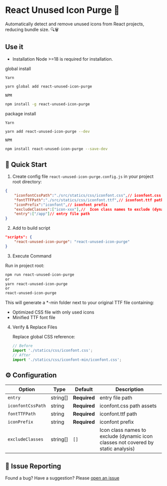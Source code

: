 # React Unused Icon Purge 🧹
Automatically detect and remove unused icons from React projects, reducing bundle size. 🔍🗑️

## Use it
* Installation Node >=18 is required for installation.

global install

`Yarn`
```bash
yarn global add react-unused-icon-purge
```

`NPM`
```bash
npm install -g react-unused-icon-purge
```

package install

`Yarn`
```bash
yarn add react-unused-icon-purge --dev
```

`NPM`
```bash
npm install react-unused-icon-purge --save-dev
```
## 🚀 Quick Start
1. Create config file `react-unused-icon-purge.config.js` in your project root directory:

```json
{
    "iconfontCssPath":"./src/statics/css/iconfont.css",// iconfont.css path
    "fontTTFPath":"./src/statics/css/iconfont.ttf",// iconfont.ttf path
    "iconPrefix":"iconfont",// iconfont prefix
    "excludeClasses":["icon-xxx"],//  Icon class names to exclude (dynamic icon classes not covered by static analysis)
    "entry":["/app"]// entry file path
}
```

2. Add to build script

```json
"scripts": {
    "react-unused-icon-purge": "react-unused-icon-purge"
}
```

3. Execute Command 

Run in project root:
```bash
npm run react-unused-icon-purge
or
yarn react-unused-icon-purge
or
react-unused-icon-purge
```

This will generate a *-min folder next to your original TTF file containing:
 * Optimized CSS file with only used icons
 * Minified TTF font file 

4. Verify & Replace Files 

    Replace global CSS reference: 
    
     ```javascript
    // Before
    import './statics/css/iconfont.css'; 
    // After
    import './statics/css/iconfont-min/iconfont.css';
    ```
## ⚙️ Configuration

| Option        | Type               | Default       | Description                              |
|---------------|--------------------|---------------|------------------------------------------|
| `entry` | string[]         | **Required**  | entry file path       |
| `iconfontCssPath` | string          | **Required**  | iconfont.css path assets       |
| `fontTTFPath`     | string | **Required**         | iconfont.ttf path         |
| `iconPrefix`  | string             | **Required**        | iconfont prefix            |
| `excludeClasses`| string[]            | `[]`       |  Icon class names to exclude (dynamic icon classes not covered by static analysis)    |

## 🐛 Issue Reporting
Found a bug? Have a suggestion? Please [open an issue](https://github.com/yin1039832061/react-unused-icon-purge/issues)  
